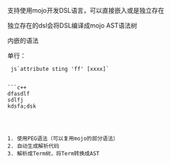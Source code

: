 支持使用mojo开发DSL语言，可以直接嵌入或是独立存在

独立存在的dsl会将DSL编译成mojo AST语法树


内嵌的语法

单行：

```
 js`attribute sting 'ff' [xxxx]`
```

```

```c++
dfasdlf
sdlfj
kdsfa;dsk
```

```



1. 使用PEG语法（可以复用mojo的部分语法）
2. 自动生成解析代码
3. 解析成Term树，将Term转换成AST
